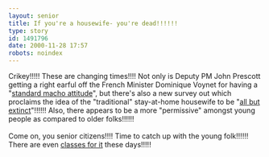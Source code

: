 ```yaml
---
layout: senior
title: If you're a housewife- you're dead!!!!!!
type: story
id: 1491796
date: 2000-11-28 17:57
robots: noindex
---
```

Crikey!!!!! These are changing times!!!! Not only is Deputy PM John Prescott getting a right earful off the French Minister Dominique Voynet for having a  "<a href="http://news.bbc.co.uk/hi/english/uk_politics/newsid_1043000/1043430.stm">standard macho attitude</a>", but there's also a new survey out which proclaims the idea of the "traditional" stay-at-home housewife to be "<a href="http://www.theherald.co.uk/news/archive/28-11-19100-0-43-32.html">all but extinct</a>"!!!!!! Also, there appears to be a more "permissive" amongst young people as compared to older folks!!!!!!<br/><br/>Come on, you senior citizens!!!! Time to catch up with the young folk!!!!!! There are even <a href="http://seniorcitizen.blogspot.com/archives/2000_11_12_seniorcitizen_archive.html#1373734">classes for it</a> these days!!!!!